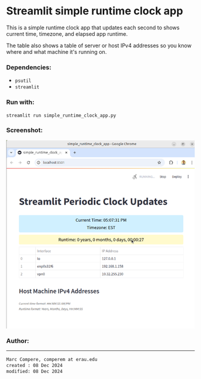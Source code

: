 # Streamlit simple runtime clock app
This is a simple runtime clock app that updates each second to shows current time, timezone, and elapsed app runtime.

The table also shows a table of server or host IPv4 addresses so you know where and what machine it's running on.

### Dependencies:
- <code>psutil</code>
- <code>streamlit</code>

### Run with:
    
    streamlit run simple_runtime_clock_app.py

### Screenshot:
<img align="center" src="screenshot.png" alt="screenshot of simple timer">

### Author:
***
    Marc Compere, comperem at erau.edu
    created : 08 Dec 2024
    modified: 08 Dec 2024





